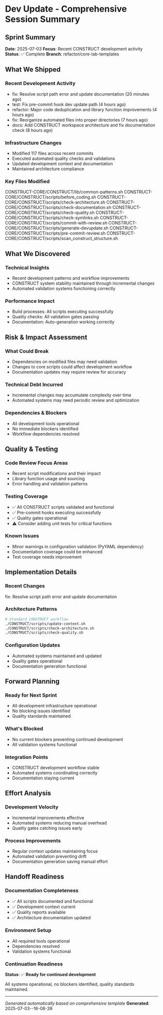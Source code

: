 # Dev Update - Comprehensive Session Summary

## Sprint Summary
**Date**: 2025-07-03
**Focus**: Recent CONSTRUCT development activity
**Status**: ✅ Complete
**Branch**: refactor/core-lab-templates

## What We Shipped

### Recent Development Activity
- fix: Resolve script path error and update documentation (20 minutes ago)
- test: Fix pre-commit hook dev update path (4 hours ago)
- refactor: Major code deduplication and library function improvements (4 hours ago)
- fix: Reorganize automated files into proper directories (7 hours ago)
- docs: Add CONSTRUCT workspace architecture and fix documentation check (8 hours ago)

### Infrastructure Changes
- Modified      117 files across recent commits
- Executed automated quality checks and validations
- Updated development context and documentation
- Maintained architecture compliance

### Key Files Modified
CONSTRUCT-CORE/CONSTRUCT/lib/common-patterns.sh
CONSTRUCT-CORE/CONSTRUCT/scripts/before_coding.sh
CONSTRUCT-CORE/CONSTRUCT/scripts/check-architecture.sh
CONSTRUCT-CORE/CONSTRUCT/scripts/check-documentation.sh
CONSTRUCT-CORE/CONSTRUCT/scripts/check-quality.sh
CONSTRUCT-CORE/CONSTRUCT/scripts/check-symlinks.sh
CONSTRUCT-CORE/CONSTRUCT/scripts/commit-with-review.sh
CONSTRUCT-CORE/CONSTRUCT/scripts/generate-devupdate.sh
CONSTRUCT-CORE/CONSTRUCT/scripts/pre-commit-review.sh
CONSTRUCT-CORE/CONSTRUCT/scripts/scan_construct_structure.sh

## What We Discovered

### Technical Insights
- Recent development patterns and workflow improvements
- CONSTRUCT system stability maintained through incremental changes
- Automated validation systems functioning correctly

### Performance Impact
- Build processes: All scripts executing successfully
- Quality checks: All validation gates passing
- Documentation: Auto-generation working correctly

## Risk & Impact Assessment

### What Could Break
- Dependencies on modified files may need validation
- Changes to core scripts could affect development workflow
- Documentation updates may require review for accuracy

### Technical Debt Incurred
- Incremental changes may accumulate complexity over time
- Automated systems may need periodic review and optimization

### Dependencies & Blockers
- All development tools operational
- No immediate blockers identified
- Workflow dependencies resolved

## Quality & Testing

### Code Review Focus Areas
- Recent script modifications and their impact
- Library function usage and sourcing
- Error handling and validation patterns

### Testing Coverage
- ✅ All CONSTRUCT scripts validated and functional
- ✅ Pre-commit hooks executing successfully
- ✅ Quality gates operational
- ⚠️ Consider adding unit tests for critical functions

### Known Issues
- Minor warnings in configuration validation (PyYAML dependency)
- Documentation coverage could be enhanced
- Test coverage needs improvement

## Implementation Details

### Recent Changes
fix: Resolve script path error and update documentation

### Architecture Patterns
```bash
# Standard CONSTRUCT workflow
./CONSTRUCT/scripts/update-context.sh
./CONSTRUCT/scripts/check-architecture.sh
./CONSTRUCT/scripts/check-quality.sh
```

### Configuration Updates
- Automated systems maintained and updated
- Quality gates operational
- Documentation generation functional

## Forward Planning

### Ready for Next Sprint
- All development infrastructure operational
- No blocking issues identified
- Quality standards maintained

### What's Blocked
- No current blockers preventing continued development
- All validation systems functional

### Integration Points
- CONSTRUCT development workflow stable
- Automated systems coordinating correctly
- Documentation staying current

## Effort Analysis

### Development Velocity
- Incremental improvements effective
- Automated systems reducing manual overhead
- Quality gates catching issues early

### Process Improvements
- Regular context updates maintaining focus
- Automated validation preventing drift
- Documentation generation saving manual effort

## Handoff Readiness

### Documentation Completeness
- ✅ All scripts documented and functional
- ✅ Development context current
- ✅ Quality reports available
- ✅ Architecture documentation updated

### Environment Setup
- All required tools operational
- Dependencies resolved
- Validation systems functional

### Continuation Readiness
**Status**: ✅ **Ready for continued development**

All systems operational, no blockers identified, quality standards maintained.

---
*Generated automatically based on comprehensive template*
**Generated**: 2025-07-03--16-08-39
